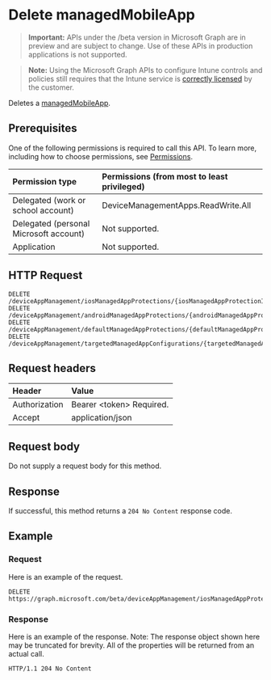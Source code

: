 ﻿# Delete managedMobileApp

> **Important:** APIs under the /beta version in Microsoft Graph are in preview and are subject to change. Use of these APIs in production applications is not supported.

> **Note:** Using the Microsoft Graph APIs to configure Intune controls and policies still requires that the Intune service is [correctly licensed](https://go.microsoft.com/fwlink/?linkid=839381) by the customer.

Deletes a [managedMobileApp](../resources/intune_mam_managedmobileapp.md).
## Prerequisites
One of the following permissions is required to call this API. To learn more, including how to choose permissions, see [Permissions](../../../concepts/permissions_reference.md).

|Permission type|Permissions (from most to least privileged)|
|:---|:---|
|Delegated (work or school account)|DeviceManagementApps.ReadWrite.All|
|Delegated (personal Microsoft account)|Not supported.|
|Application|Not supported.|

## HTTP Request
<!-- {
  "blockType": "ignored"
}
-->
``` http
DELETE /deviceAppManagement/iosManagedAppProtections/{iosManagedAppProtectionId}/apps/{managedMobileAppId}
DELETE /deviceAppManagement/androidManagedAppProtections/{androidManagedAppProtectionId}/apps/{managedMobileAppId}
DELETE /deviceAppManagement/defaultManagedAppProtections/{defaultManagedAppProtectionId}/apps/{managedMobileAppId}
DELETE /deviceAppManagement/targetedManagedAppConfigurations/{targetedManagedAppConfigurationId}/apps/{managedMobileAppId}
```

## Request headers
|Header|Value|
|:---|:---|
|Authorization|Bearer &lt;token&gt; Required.|
|Accept|application/json|

## Request body
Do not supply a request body for this method.

## Response
If successful, this method returns a `204 No Content` response code.

## Example
### Request
Here is an example of the request.
``` http
DELETE https://graph.microsoft.com/beta/deviceAppManagement/iosManagedAppProtections/{iosManagedAppProtectionId}/apps/{managedMobileAppId}
```

### Response
Here is an example of the response. Note: The response object shown here may be truncated for brevity. All of the properties will be returned from an actual call.
``` http
HTTP/1.1 204 No Content
```



